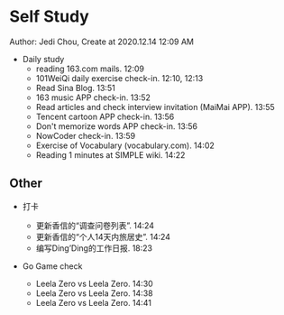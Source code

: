 # Self Study

Author: Jedi Chou, Create at 2020.12.14 12:09 AM

* Daily study
  * reading 163.com mails. 12:09
  * 101WeiQi daily exercise check-in. 12:10, 12:13
  * Read Sina Blog. 13:51
  * 163 music APP check-in. 13:52
  * Read articles and check interview invitation (MaiMai APP). 13:55
  * Tencent cartoon APP check-in. 13:56
  * Don't memorize words APP check-in. 13:56
  * NowCoder check-in. 13:59
  * Exercise of Vocabulary (vocabulary.com). 14:02
  * Reading 1 minutes at SIMPLE wiki. 14:22

## Other

* 打卡
  * 更新香信的“调查问卷列表”. 14:24
  * 更新香信的“个人14天内旅居史”. 14:24
  * 编写Ding’Ding的工作日报. 18:23

* Go Game check
  * Leela Zero vs Leela Zero. 14:30
  * Leela Zero vs Leela Zero. 14:38
  * Leela Zero vs Leela Zero. 14:41
